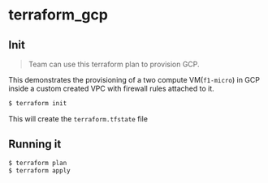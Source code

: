 # terraform_gcp


## Init

> Team can use this terraform plan to provision GCP.

This demonstrates the provisioning of a two compute VM(`f1-micro`) in GCP inside a custom created VPC with firewall rules attached to it.

```bash
$ terraform init
```

This will create the `terraform.tfstate` file

## Running it

```bash
$ terraform plan 
$ terraform apply 
```